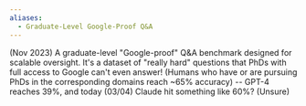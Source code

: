 ```yaml
---
aliases:
  - Graduate-Level Google-Proof Q&A
---
```

(Nov 2023)
A graduate-level "Google-proof" Q&A benchmark designed for scalable oversight.
It's a dataset of "really hard" questions that PhDs with full access to Google can't even answer!
(Humans who have or are pursuing PhDs in the corresponding domains reach ~65% accuracy) -- GPT-4 reaches 39%, and today (03/04) Claude hit something like 60%? (Unsure)


